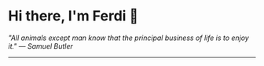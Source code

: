 <h1>Hi there, I'm Ferdi 👋</h1>

<p><em>
  "All animals except man know that the principal business of life is to enjoy it." — Samuel Butler
</em></p>

---

